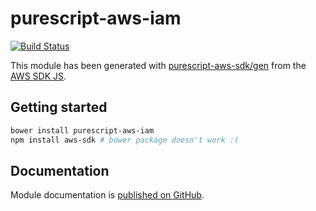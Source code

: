 # purescript-aws-iam

[![Build Status](https://app.wercker.com/status/5909b9e96d1080804b17a28f72f87b6b/s/master)](https://app.wercker.com/project/byKey/5909b9e96d1080804b17a28f72f87b6b)

This module has been generated with [purescript-aws-sdk/gen](https://github.com/purescript-aws-sdk/gen) from the [AWS SDK JS](https://github.com/aws/aws-sdk-js).

## Getting started

```sh
bower install purescript-aws-iam
npm install aws-sdk # bower package doesn't work :(
```

## Documentation

Module documentation is [published on GitHub](https://github.com/purescript-aws-sdk/purescript-aws-iam/tree/master/docs).
